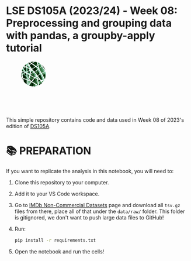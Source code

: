 # LSE DS105A (2023/24) - Week 08: Preprocessing and grouping data with pandas, a groupby-apply tutorial

<figure>
    <img src="./figures/DS105L_favicon.png" alt="Image Created with Stable Diffusion"  role="presentation" style="object-fit: cover;width:5em;height:5em;border-radius: 50%;">
    <figcaption>
        <span style="display:inline-block;font-size:0.3em;width:30%;">
        </span>
    </figcaption>

</figure>
<br/>
<br/>

This simple repository contains code and data used in Week 08 of 2023's edition of [DS105A](https://lse-dsi.github.io/DS105/).


# 📚 PREPARATION

If you want to replicate the analysis in this notebook, you will need to:

1. Clone this repository to your computer.
2. Add it to your VS Code workspace.
3. Go to [IMDb Non-Commercial Datasets](https://developer.imdb.com/non-commercial-datasets/) page and download all `tsv.gz` files from there, place all of that under the `data/raw/` folder. This folder is gitignored, we don't want to push large data files to GitHub!
4. Run:

    ```bash
    pip install -r requirements.txt
    ```
5. Open the notebook and run the cells!